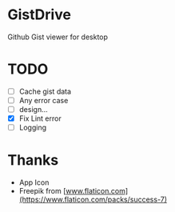 # GistDrive
Github Gist viewer for desktop

# TODO
- [ ] Cache gist data
- [ ] Any error case
- [ ] design...
- [x] Fix Lint error
- [ ] Logging

# Thanks
* App Icon
 * Freepik from [www.flaticon.com](https://www.flaticon.com/packs/success-7)
